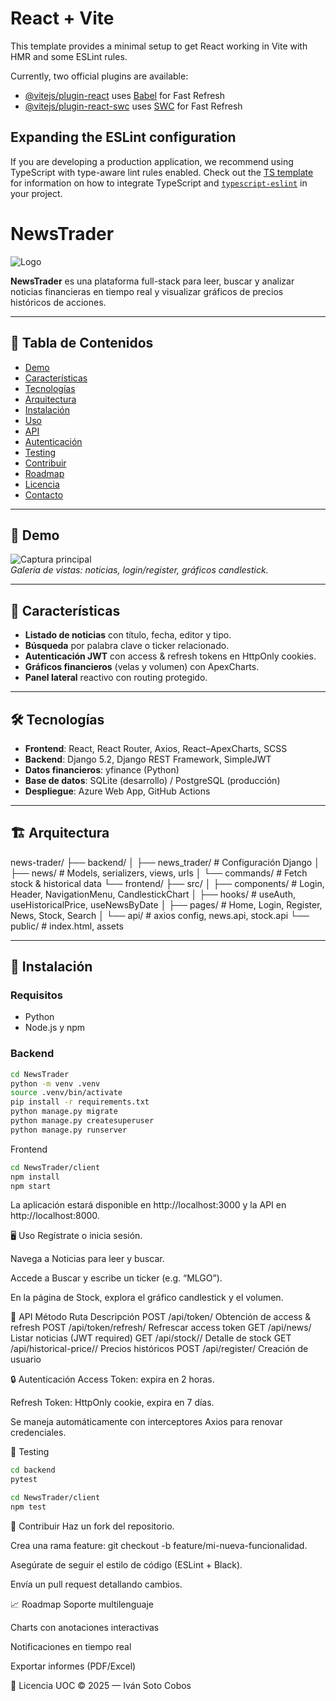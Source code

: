 # React + Vite

This template provides a minimal setup to get React working in Vite with HMR and some ESLint rules.

Currently, two official plugins are available:

- [@vitejs/plugin-react](https://github.com/vitejs/vite-plugin-react/blob/main/packages/plugin-react) uses [Babel](https://babeljs.io/) for Fast Refresh
- [@vitejs/plugin-react-swc](https://github.com/vitejs/vite-plugin-react/blob/main/packages/plugin-react-swc) uses [SWC](https://swc.rs/) for Fast Refresh

## Expanding the ESLint configuration

If you are developing a production application, we recommend using TypeScript with type-aware lint rules enabled. Check out the [TS template](https://github.com/vitejs/vite/tree/main/packages/create-vite/template-react-ts) for information on how to integrate TypeScript and [`typescript-eslint`](https://typescript-eslint.io) in your project.


# NewsTrader

![Logo](./docs/logo.png)

**NewsTrader** es una plataforma full-stack para leer, buscar y analizar noticias financieras en tiempo real y visualizar gráficos de precios históricos de acciones.

---

## 📑 Tabla de Contenidos

- [Demo](#demo)  
- [Características](#características)  
- [Tecnologías](#tecnologías)  
- [Arquitectura](#arquitectura)  
- [Instalación](#instalación)  
- [Uso](#uso)  
- [API](#api)  
- [Autenticación](#autenticación)  
- [Testing](#testing)  
- [Contribuir](#contribuir)  
- [Roadmap](#roadmap)  
- [Licencia](#licencia)  
- [Contacto](#contacto)  

---

## 🎥 Demo

![Captura principal](./docs/homepage.png)  
_Galería de vistas: noticias, login/register, gráficos candlestick._

---

## 🚀 Características

- **Listado de noticias** con título, fecha, editor y tipo.  
- **Búsqueda** por palabra clave o ticker relacionado.  
- **Autenticación JWT** con access & refresh tokens en HttpOnly cookies.  
- **Gráficos financieros** (velas y volumen) con ApexCharts.  
- **Panel lateral** reactivo con routing protegido.  

---

## 🛠 Tecnologías

- **Frontend**: React, React Router, Axios, React–ApexCharts, SCSS  
- **Backend**: Django 5.2, Django REST Framework, SimpleJWT  
- **Datos financieros**: yfinance (Python)  
- **Base de datos**: SQLite (desarrollo) / PostgreSQL (producción)  
- **Despliegue**: Azure Web App, GitHub Actions  

---

## 🏗 Arquitectura

news-trader/
├── backend/
│ ├── news_trader/ # Configuración Django
│ ├── news/ # Models, serializers, views, urls
│ └── commands/ # Fetch stock & historical data
└── frontend/
├── src/
│ ├── components/ # Login, Header, NavigationMenu, CandlestickChart
│ ├── hooks/ # useAuth, useHistoricalPrice, useNewsByDate
│ ├── pages/ # Home, Login, Register, News, Stock, Search
│ └── api/ # axios config, news.api, stock.api
└── public/ # index.html, assets

---

## 💾 Instalación

### Requisitos

- Python
- Node.js y npm

### Backend

```bash
cd NewsTrader
python -m venv .venv
source .venv/bin/activate
pip install -r requirements.txt
python manage.py migrate
python manage.py createsuperuser
python manage.py runserver
```
Frontend
```bash
cd NewsTrader/client
npm install
npm start
```
La aplicación estará disponible en http://localhost:3000 y la API en http://localhost:8000.

🖥 Uso
Regístrate o inicia sesión.

Navega a Noticias para leer y buscar.

Accede a Buscar y escribe un ticker (e.g. “MLGO”).

En la página de Stock, explora el gráfico candlestick y el volumen.

🔌 API
Método	Ruta	                        Descripción
POST	/api/token/	                    Obtención de access & refresh
POST	/api/token/refresh/	            Refrescar access token
GET	    /api/news/	                    Listar noticias (JWT required)
GET	    /api/stock/<symbol>/	        Detalle de stock
GET	    /api/historical-price/<symbol>/	Precios históricos
POST	/api/register/	                Creación de usuario

🔒 Autenticación
Access Token: expira en 2 horas.

Refresh Token: HttpOnly cookie, expira en 7 días.

Se maneja automáticamente con interceptores Axios para renovar credenciales.

🧪 Testing
```bash
cd backend
pytest
```

```bash
cd NewsTrader/client
npm test
```
🤝 Contribuir
Haz un fork del repositorio.

Crea una rama feature: git checkout -b feature/mi-nueva-funcionalidad.

Asegúrate de seguir el estilo de código (ESLint + Black).

Envía un pull request detallando cambios.

📈 Roadmap
 Soporte multilenguaje

 Charts con anotaciones interactivas

 Notificaciones en tiempo real

 Exportar informes (PDF/Excel)

📄 Licencia
UOC © 2025 — Iván Soto Cobos